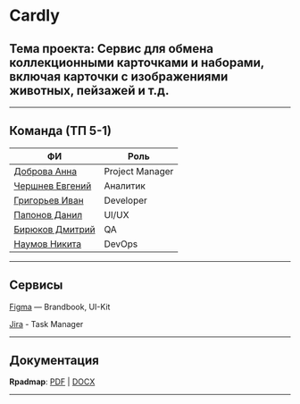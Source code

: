 # Cardly

## Тема проекта: Сервис для обмена коллекционными карточками и наборами, включая карточки с изображениями животных, пейзажей и т.д.

---

## Команда (ТП 5-1)

| ФИ | Роль |
|--|--|
| [Доброва Анна](https://github.com/dobrayAnika) | Project Manager |
| [Чершнев Евгений](https://github.com/floyzzzy) | Аналитик |
| [Григорьев Иван](https://github.com/ChipoDev) | Developer |
| [Папонов Данил](https://github.com/danil13231212341) | UI/UX |
| [Бирюков Дмитрий](https://github.com/birbik) | QA |
| [Наумов Никита](https://github.com/capti) | DevOps |

---

## Сервисы

[Figma](https://www.figma.com/design/JEGceh2Gm2ZW494FGIaT0A/Cardly-Brandbook?node-id=0-1&t=OAp4Ihb40HiQLx4m-1) — Brandbook, UI-Kit

[Jira](https://progecttp.atlassian.net/jira/software/projects/FCCX/boards/3) - Task Manager

---

## Документация

**Rpadmap**:
[PDF](https://github.com/capti/Cardly/blob/main/Documentation/roadmap.pdf) | [DOCX](https://github.com/capti/Cardly/blob/main/Documentation/roadmap.docx)

---
